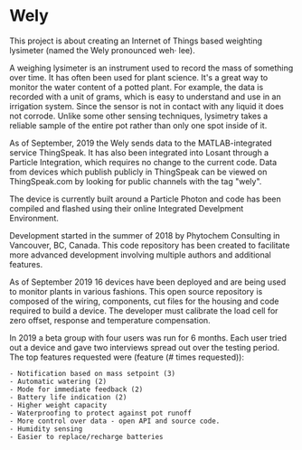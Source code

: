 # Wely

This project is about creating an Internet of Things based weighting lysimeter (named the Wely pronounced weh·
lee). 

A weighing lysimeter is an instrument used to record the mass of something over time. It has often been used for plant science. It's a great way to monitor the water content of a potted plant. For example, the data is recorded with a unit of grams, which is easy to understand and use in an irrigation system. Since the sensor is not in contact with any liquid it does not corrode. Unlike some other sensing techniques, lysimetry takes a reliable sample of the entire pot rather than only one spot inside of it.

As of September, 2019 the Wely sends data to the MATLAB-integrated service ThingSpeak. It has also been integrated into Losant through a Particle Integration, which requires no change to the current code. Data from devices which publish publicly in ThingSpeak can be viewed on ThingSpeak.com by looking for public channels with the tag "wely".

The device is currently built around a Particle Photon and code has been compiled and flashed using their online Integrated Develpment Environment. 

Development started in the summer of 2018 by Phytochem Consulting in Vancouver, BC, Canada. This code repository has been created to facilitate more advanced development involving multiple authors and additional features.

As of September 2019 16 devices have been deployed and are being used to monitor plants in various fashions. This open source repository is composed of the wiring, components, cut files for the housing and code required to build a device. The developer must calibrate the load cell for zero offset, response and temperature compensation.

In 2019 a beta group with four users was run for 6 months. Each user tried out a device and gave two interviews spread out over the testing period. The top features requested were (feature (# times requested)):

    - Notification based on mass setpoint (3)
    - Automatic watering (2)
    - Mode for immediate feedback (2)
    - Battery life indication (2)
    - Higher weight capacity
    - Waterproofing to protect against pot runoff
    - More control over data - open API and source code.
    - Humidity sensing
    - Easier to replace/recharge batteries

